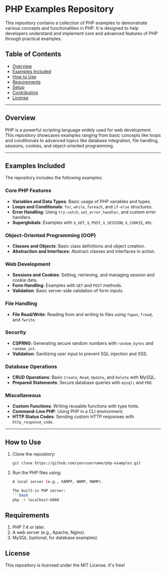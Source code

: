 # PHP Examples Repository

This repository contains a collection of PHP examples to demonstrate various concepts and functionalities in PHP. It is designed to help developers understand and implement core and advanced features of PHP through practical examples.

## Table of Contents
- [Overview](#overview)
- [Examples Included](#examples-included)
- [How to Use](#how-to-use)
- [Requirements](#requirements)
- [Setup](#setup)
- [Contributing](#contributing)
- [License](#license)

---

## Overview

PHP is a powerful scripting language widely used for web development. This repository showcases examples ranging from basic concepts like loops and conditionals to advanced topics like database integration, file handling, sessions, cookies, and object-oriented programming.

---

## Examples Included

The repository includes the following examples:

### Core PHP Features
- **Variables and Data Types**: Basic usage of PHP variables and types.
- **Loops and Conditionals**: `for`, `while`, `foreach`, and `if-else` structures.
- **Error Handling**: Using `try-catch`, `set_error_handler`, and custom error handlers.
- **Superglobals**: Examples with `$_GET`, `$_POST`, `$_SESSION`, `$_COOKIE`, etc.

### Object-Oriented Programming (OOP)
- **Classes and Objects**: Basic class definitions and object creation.
- **Abstraction and Interfaces**: Abstract classes and interfaces in action.

### Web Development
- **Sessions and Cookies**: Setting, retrieving, and managing session and cookie data.
- **Form Handling**: Examples with `GET` and `POST` methods.
- **Validation**: Basic server-side validation of form inputs.

### File Handling
- **File Read/Write**: Reading from and writing to files using `fopen`, `fread`, and `fwrite`.

### Security
- **CSPRNG**: Generating secure random numbers with `random_bytes` and `random_int`.
- **Validation**: Sanitizing user input to prevent SQL injection and XSS.

### Database Operations
- **CRUD Operations**: Basic `Create`, `Read`, `Update`, and `Delete` with MySQL.
- **Prepared Statements**: Secure database queries with `mysqli` and `PDO`.

### Miscellaneous
- **Custom Functions**: Writing reusable functions with type hints.
- **Command-Line PHP**: Using PHP in a CLI environment.
- **HTTP Status Codes**: Sending custom HTTP responses with `http_response_code`.

---

## How to Use

1. Clone the repository:
   ```bash
   git clone https://github.com/yourusername/php-examples.git

2. Run the PHP files using:
    ```bash
    A local server (e.g., XAMPP, WAMP, MAMP).

    The built-in PHP server:
    ```bash
    php -S localhost:8000

## Requirements
1. PHP 7.4 or later.
2. A web server (e.g., Apache, Nginx).
3. MySQL (optional, for database examples).

## License
This repository is licensed under the MIT License. It's free!
